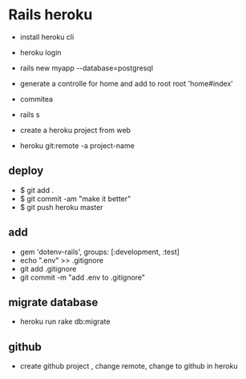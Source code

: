 # Rails heroku

- install heroku cli

- heroku login
- rails new myapp --database=postgresql

- generate a controlle for home and add to root root 'home#index'

- commitea

- rails s

- create a heroku project from web
- heroku git:remote -a project-name

## deploy

- \$ git add .
- \$ git commit -am "make it better"
- \$ git push heroku master

## add

- gem 'dotenv-rails', groups: [:development, :test]
- echo ".env" >> .gitignore
- git add .gitignore
- git commit -m "add .env to .gitignore"

## migrate database

- heroku run rake db:migrate

## github

- create github project , change remote, change to github in heroku
